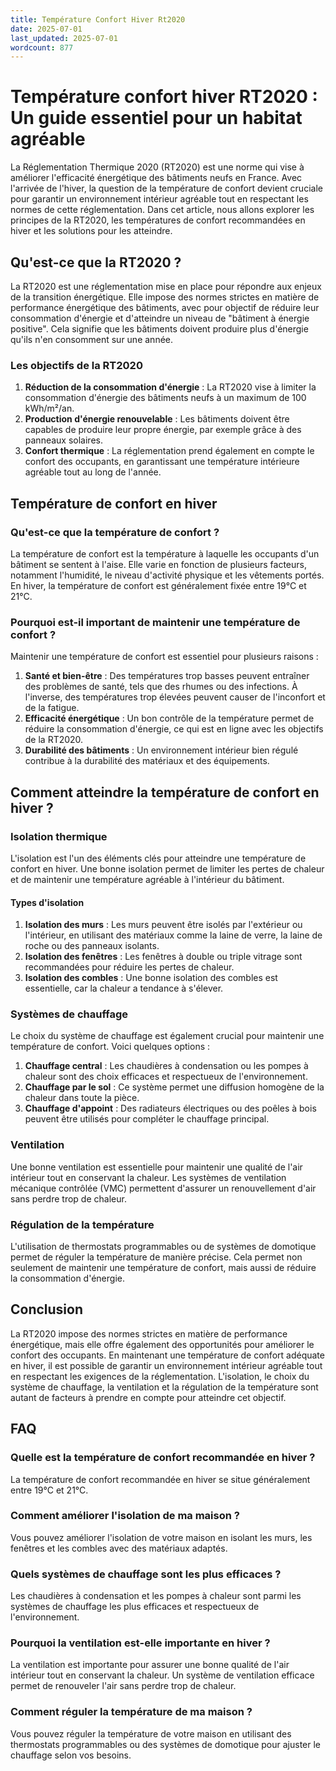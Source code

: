 ```yaml
---
title: Température Confort Hiver Rt2020
date: 2025-07-01
last_updated: 2025-07-01
wordcount: 877
---
```


# Température confort hiver RT2020 : Un guide essentiel pour un habitat agréable

La Réglementation Thermique 2020 (RT2020) est une norme qui vise à améliorer l'efficacité énergétique des bâtiments neufs en France. Avec l'arrivée de l'hiver, la question de la température de confort devient cruciale pour garantir un environnement intérieur agréable tout en respectant les normes de cette réglementation. Dans cet article, nous allons explorer les principes de la RT2020, les températures de confort recommandées en hiver et les solutions pour les atteindre.

## Qu'est-ce que la RT2020 ?

La RT2020 est une réglementation mise en place pour répondre aux enjeux de la transition énergétique. Elle impose des normes strictes en matière de performance énergétique des bâtiments, avec pour objectif de réduire leur consommation d'énergie et d'atteindre un niveau de "bâtiment à énergie positive". Cela signifie que les bâtiments doivent produire plus d'énergie qu'ils n'en consomment sur une année.

### Les objectifs de la RT2020

1. **Réduction de la consommation d'énergie** : La RT2020 vise à limiter la consommation d'énergie des bâtiments neufs à un maximum de 100 kWh/m²/an.
2. **Production d'énergie renouvelable** : Les bâtiments doivent être capables de produire leur propre énergie, par exemple grâce à des panneaux solaires.
3. **Confort thermique** : La réglementation prend également en compte le confort des occupants, en garantissant une température intérieure agréable tout au long de l'année.

## Température de confort en hiver

### Qu'est-ce que la température de confort ?

La température de confort est la température à laquelle les occupants d'un bâtiment se sentent à l'aise. Elle varie en fonction de plusieurs facteurs, notamment l'humidité, le niveau d'activité physique et les vêtements portés. En hiver, la température de confort est généralement fixée entre 19°C et 21°C.

### Pourquoi est-il important de maintenir une température de confort ?

Maintenir une température de confort est essentiel pour plusieurs raisons :

1. **Santé et bien-être** : Des températures trop basses peuvent entraîner des problèmes de santé, tels que des rhumes ou des infections. À l'inverse, des températures trop élevées peuvent causer de l'inconfort et de la fatigue.
2. **Efficacité énergétique** : Un bon contrôle de la température permet de réduire la consommation d'énergie, ce qui est en ligne avec les objectifs de la RT2020.
3. **Durabilité des bâtiments** : Un environnement intérieur bien régulé contribue à la durabilité des matériaux et des équipements.

## Comment atteindre la température de confort en hiver ?

### Isolation thermique

L'isolation est l'un des éléments clés pour atteindre une température de confort en hiver. Une bonne isolation permet de limiter les pertes de chaleur et de maintenir une température agréable à l'intérieur du bâtiment.

#### Types d'isolation

1. **Isolation des murs** : Les murs peuvent être isolés par l'extérieur ou l'intérieur, en utilisant des matériaux comme la laine de verre, la laine de roche ou des panneaux isolants.
2. **Isolation des fenêtres** : Les fenêtres à double ou triple vitrage sont recommandées pour réduire les pertes de chaleur.
3. **Isolation des combles** : Une bonne isolation des combles est essentielle, car la chaleur a tendance à s'élever.

### Systèmes de chauffage

Le choix du système de chauffage est également crucial pour maintenir une température de confort. Voici quelques options :

1. **Chauffage central** : Les chaudières à condensation ou les pompes à chaleur sont des choix efficaces et respectueux de l'environnement.
2. **Chauffage par le sol** : Ce système permet une diffusion homogène de la chaleur dans toute la pièce.
3. **Chauffage d'appoint** : Des radiateurs électriques ou des poêles à bois peuvent être utilisés pour compléter le chauffage principal.

### Ventilation

Une bonne ventilation est essentielle pour maintenir une qualité de l'air intérieur tout en conservant la chaleur. Les systèmes de ventilation mécanique contrôlée (VMC) permettent d'assurer un renouvellement d'air sans perdre trop de chaleur.

### Régulation de la température

L'utilisation de thermostats programmables ou de systèmes de domotique permet de réguler la température de manière précise. Cela permet non seulement de maintenir une température de confort, mais aussi de réduire la consommation d'énergie.

## Conclusion

La RT2020 impose des normes strictes en matière de performance énergétique, mais elle offre également des opportunités pour améliorer le confort des occupants. En maintenant une température de confort adéquate en hiver, il est possible de garantir un environnement intérieur agréable tout en respectant les exigences de la réglementation. L'isolation, le choix du système de chauffage, la ventilation et la régulation de la température sont autant de facteurs à prendre en compte pour atteindre cet objectif.

## FAQ

### Quelle est la température de confort recommandée en hiver ?

La température de confort recommandée en hiver se situe généralement entre 19°C et 21°C.

### Comment améliorer l'isolation de ma maison ?

Vous pouvez améliorer l'isolation de votre maison en isolant les murs, les fenêtres et les combles avec des matériaux adaptés.

### Quels systèmes de chauffage sont les plus efficaces ?

Les chaudières à condensation et les pompes à chaleur sont parmi les systèmes de chauffage les plus efficaces et respectueux de l'environnement.

### Pourquoi la ventilation est-elle importante en hiver ?

La ventilation est importante pour assurer une bonne qualité de l'air intérieur tout en conservant la chaleur. Un système de ventilation efficace permet de renouveler l'air sans perdre trop de chaleur.

### Comment réguler la température de ma maison ?

Vous pouvez réguler la température de votre maison en utilisant des thermostats programmables ou des systèmes de domotique pour ajuster le chauffage selon vos besoins.